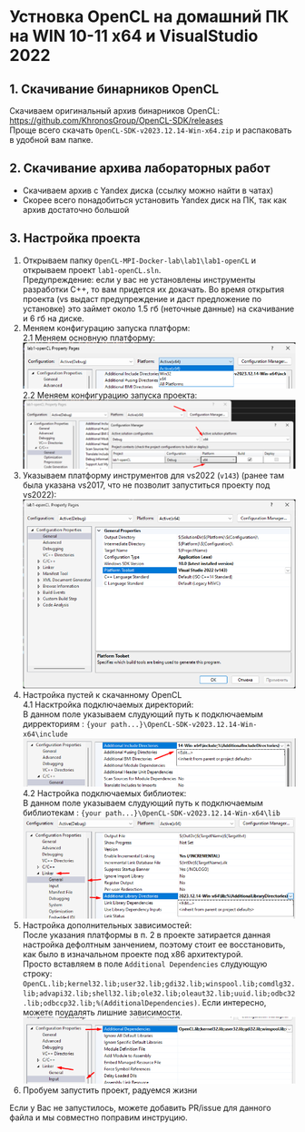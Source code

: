 # Устновка OpenCL на домашний ПК на WIN 10-11 x64 и VisualStudio 2022

## 1. Скачивание бинарников OpenCL
Скачиваем оригинальный архив бинарников OpenCL: https://github.com/KhronosGroup/OpenCL-SDK/releases  
Проще всего скачать `OpenCL-SDK-v2023.12.14-Win-x64.zip` и распаковать в удобной вам папке.

## 2. Скачивание архива лабораторных работ
- Скачиваем архив с Yandex диска (ссылку можно найти в чатах)
- Скорее всего понадобиться установить Yandex диск на ПК, так как архив достаточно большой

## 3. Настройка проекта
1. Открываем папку `OpenCL-MPI-Docker-lab\lab1\lab1-openCL` и открываем проект `lab1-openCL.sln`.  
Предупреждение: если у вас не установлены инструменты разработки C++, то вам придется их докачать. Во время открытия проекта (vs выдаст предупреждение и даст предложение по установке) это займет около 1.5 гб (неточные данные) на скачивание и 6 гб на диске.
2. Меняем конфигурацию запуска платформ:  
  2.1 Меняем основную платформу:   
  ![Current platform change](image-2.png)  
  2.2 Меняем конфигурацию запуска проекта:  
  ![Platform configuration change](image-3.png)
3. Указываем платформу инструментов для vs2022 (`v143`) (ранее там была указана vs2017, что не позволит запуститься проекту под vs2022):  
![Platrofm toolset installation](image.png)
4. Настройка пустей к скачанному OpenCL  
  4.1 Насктройка подключаемых директорий:  
  В данном поле указываем слудующий путь к подключаемым дирректориям : `{your path...}\OpenCL-SDK-v2023.12.14-Win-x64\include`  
  ![Include paths](image-1.png)
  4.2 Настройка подключаемых библиотек:  
  В данном поле указываем слудующий путь к подключаемым библиотекам : `{your path...}\OpenCL-SDK-v2023.12.14-Win-x64\lib`
  ![Libs paths](image-4.png)
5. Настройка дополнительных зависимостей:  
  После указания платформы в п. 2 в проекте затирается данная настройка дефолтным занчением, поэтому стоит ее восстановить, как было в изначальном проекте под x86 архитектурой.  
  Просто вставляем в поле `Additional Dependencies` слудующую строку: `OpenCL.lib;kernel32.lib;user32.lib;gdi32.lib;winspool.lib;comdlg32.lib;advapi32.lib;shell32.lib;ole32.lib;oleaut32.lib;uuid.lib;odbc32.lib;odbccp32.lib;%(AdditionalDependencies)`. Если интересно, можете поудалять лишние зависимости.  
  ![Additional dependencies recovery](image-5.png)
6. Пробуем запустить проект, радуемся жизни

Если у Вас не запустилось, можете добавить PR/issue для данного файла и мы совместно поправим инструцию.
